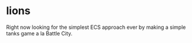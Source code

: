 # lions

Right now looking for the simplest ECS approach ever by making a simple tanks game a la Battle City.
